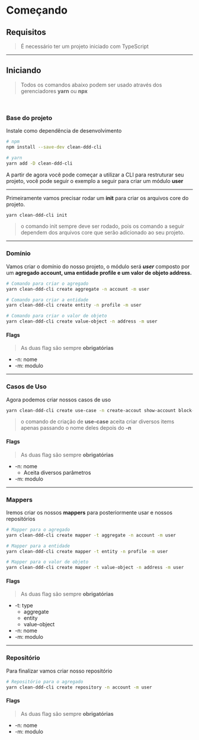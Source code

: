 # Começando

## Requisitos

> É necessário ter um projeto iniciado com TypeScript

---

## Iniciando

> Todos os comandos abaixo podem ser usado através dos gerenciadores **yarn** ou **npx**

<br>

### Base do projeto

Instale como dependência de desenvolvimento

```bash
# npm
npm install --save-dev clean-ddd-cli

# yarn
yarn add -D clean-ddd-cli
```

A partir de agora você pode começar a utilizar a CLI para restruturar seu projeto, você pode seguir o exemplo a seguir para criar um módulo **user**

---

Primeiramente vamos precisar rodar um **init** para criar os arquivos core do projeto.

```bash
yarn clean-ddd-cli init
```

> o comando init sempre deve ser rodado, pois os comando a seguir dependem dos arquivos core que serão adicionado ao seu projeto.

---

### Domínio

Vamos criar o domínio do nosso projeto, o módulo será **_user_** composto por um **agregado account, uma entidade profile e um valor de objeto address.**

```bash
# Comando para criar o agregado
yarn clean-ddd-cli create aggregate -n account -m user

# Comando para criar a entidade
yarn clean-ddd-cli create entity -n profile -m user

# Comando para criar o valor de objeto
yarn clean-ddd-cli create value-object -n address -m user
```

#### Flags

> As duas flag são sempre **obrigatórias**

- -n: nome
- -m: modulo

---

### Casos de Uso

Agora podemos criar nossos casos de uso

```bash
yarn clean-ddd-cli create use-case -n create-accout show-account block-account reset-password-account -m user
```

> o comando de criação de **use-case** aceita criar diversos items apenas passando o nome deles depois do **-n**

#### Flags

> As duas flag são sempre **obrigatórias**

- -n: nome
  - Aceita diversos parâmetros
- -m: modulo

---

### Mappers

Iremos criar os nossos **mappers** para posteriormente usar e nossos repositórios

```bash
# Mapper para o agregado
yarn clean-ddd-cli create mapper -t aggregate -n account -m user

# Mapper para a entidade
yarn clean-ddd-cli create mapper -t entity -n profile -m user

# Mapper para o valor de objeto
yarn clean-ddd-cli create mapper -t value-object -n address -m user
```

#### Flags

> As duas flag são sempre **obrigatórias**

- -t: type
  - aggregate
  - entity
  - value-object
- -n: nome
- -m: modulo

---

### Repositório

Para finalizar vamos criar nosso repositório

```bash
# Repositório para o agregado
yarn clean-ddd-cli create repository -n account -m user
```

#### Flags

> As duas flag são sempre **obrigatórias**

- -n: nome
- -m: modulo
